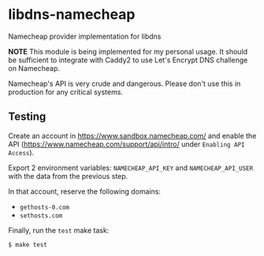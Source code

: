 # libdns-namecheap
Namecheap provider implementation for libdns

**NOTE** This module is being implemented for my personal usage. It should be sufficient to integrate with Caddy2 to use Let's Encrypt DNS challenge on Namecheap.

Namecheap's API is very crude and dangerous. Please don't use this in production for any critical systems.

## Testing

Create an account in https://www.sandbox.namecheap.com/ and enable the API (https://www.namecheap.com/support/api/intro/ under `Enabling API Access`).

Export 2 environment variables: `NAMECHEAP_API_KEY` and `NAMECHEAP_API_USER` with the data from the previous step.

In that account, reserve the following domains:

- `gethosts-0.com`
- `sethosts.com`

Finally, run the `test` make task:

```shell
$ make test
```

